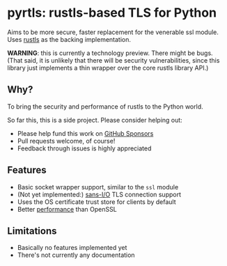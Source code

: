 # pyrtls: rustls-based TLS for Python

Aims to be more secure, faster replacement for the venerable ssl module.
Uses [rustls](https://github.com/rustls/rustls/) as the backing implementation.

**WARNING**: this is currently a technology preview. There might be bugs. (That said,
it is unlikely that there will be security vulnerabilities, since this library
just implements a thin wrapper over the core rustls library API.)

## Why?

To bring the security and performance of rustls to the Python world.

So far this, this is a side project. Please consider helping out:

* Please help fund this work on [GitHub Sponsors](https://github.com/sponsors/djc)
* Pull requests welcome, of course!
* Feedback through issues is highly appreciated

## Features

* Basic socket wrapper support, similar to the `ssl` module
* (Not yet implemented:) [sans-I/O](https://sans-io.readthedocs.io/how-to-sans-io.html) TLS connection support
* Uses the OS certificate trust store for clients by default
* Better [performance](https://jbp.io/2019/07/01/rustls-vs-openssl-performance.html)
  than OpenSSL

## Limitations

* Basically no features implemented yet
* There's not currently any documentation

